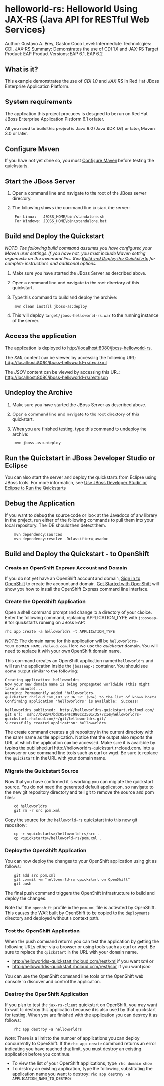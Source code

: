 helloworld-rs: Helloworld Using JAX-RS (Java API for RESTful Web Services)
==========================================================================
Author: Gustavo A. Brey, Gaston Coco
Level: Intermediate
Technologies: CDI, JAX-RS
Summary: Demonstrates the use of CDI 1.0 and JAX-RS
Target Product: EAP
Product Versions: EAP 6.1, EAP 6.2


What is it?
-----------

This example demonstrates the use of *CDI 1.0* and *JAX-RS* in Red Hat JBoss Enterprise Application Platform.


System requirements
-------------------

The application this project produces is designed to be run on Red Hat JBoss Enterprise Application Platform 6.1 or later.

All you need to build this project is Java 6.0 (Java SDK 1.6) or later, Maven 3.0 or later.

 
Configure Maven
---------------

If you have not yet done so, you must [Configure Maven](../README.md#configure-maven) before testing the quickstarts.


Start the JBoss Server
-------------------------

1. Open a command line and navigate to the root of the JBoss server directory.
2. The following shows the command line to start the server:

        For Linux:   JBOSS_HOME/bin/standalone.sh
        For Windows: JBOSS_HOME\bin\standalone.bat

 
Build and Deploy the Quickstart
-------------------------

_NOTE: The following build command assumes you have configured your Maven user settings. If you have not, you must include Maven setting arguments on the command line. See [Build and Deploy the Quickstarts](../README.md#build-and-deploy-the-quickstarts) for complete instructions and additional options._

1. Make sure you have started the JBoss Server as described above.
2. Open a command line and navigate to the root directory of this quickstart.
3. Type this command to build and deploy the archive:

        mvn clean install jboss-as:deploy

4. This will deploy `target/jboss-helloworld-rs.war` to the running instance of the server.


Access the application 
---------------------

The application is deployed to <http://localhost:8080/jboss-helloworld-rs>.

The *XML* content can be viewed by accessing the following URL: <http://localhost:8080/jboss-helloworld-rs/rest/xml> 

The *JSON* content can be viewed by accessing this URL: <http://localhost:8080/jboss-helloworld-rs/rest/json>


Undeploy the Archive
--------------------

1. Make sure you have started the JBoss Server as described above.
2. Open a command line and navigate to the root directory of this quickstart.
3. When you are finished testing, type this command to undeploy the archive:

        mvn jboss-as:undeploy


Run the Quickstart in JBoss Developer Studio or Eclipse
-------------------------------------
You can also start the server and deploy the quickstarts from Eclipse using JBoss tools. For more information, see [Use JBoss Developer Studio or Eclipse to Run the Quickstarts](../README.md#use-jboss-developer-studio-or-eclipse-to-run-the-quickstarts) 


Debug the Application
------------------------------------

If you want to debug the source code or look at the Javadocs of any library in the project, run either of the following commands to pull them into your local repository. The IDE should then detect them.

        mvn dependency:sources
        mvn dependency:resolve -Dclassifier=javadoc


Build and Deploy the Quickstart - to OpenShift
-------------------------

### Create an OpenShift Express Account and Domain

If you do not yet have an OpenShift account and domain, [Sign in to OpenShift](https://openshift.redhat.com/app/login) to create the account and domain. [Get Started with OpenShift](https://openshift.redhat.com/app/getting_started) will show you how to install the OpenShift Express command line interface.

### Create the OpenShift Application

Open a shell command prompt and change to a directory of your choice. Enter the following command, replacing APPLICATION_TYPE with `jbosseap-6` for quickstarts running on JBoss EAP:

    rhc app create -a helloworldrs -t APPLICATION_TYPE

_NOTE_: The domain name for this application will be `helloworldrs-YOUR_DOMAIN_NAME.rhcloud.com`. Here we use the _quickstart_ domain. You will need to replace it with your own OpenShift domain name.

This command creates an OpenShift application named `helloworldrs` and will run the application inside the `jbosseap-6` container. You should see some output similar to the following:

    Creating application: helloworldrs
    Now your new domain name is being propagated worldwide (this might take a minute)...
    Warning: Permanently added 'helloworldrs-quickstart.rhcloud.com,107.22.36.32' (RSA) to the list of known hosts.
    Confirming application 'helloworldrs' is available:  Success!
    
    helloworldrs published:  http://helloworldrs-quickstart.rhcloud.com/
    git url:  ssh://b92047bdc05e46c980cc3501c3577c1e@helloworldrs-quickstart.rhcloud.com/~/git/helloworldrs.git/
    Successfully created application: helloworldrs

The create command creates a git repository in the current directory with the same name as the application. Notice that the output also reports the URL at which the application can be accessed. Make sure it is available by typing the published url <http://helloworldrs-quickstart.rhcloud.com/> into a browser or use command line tools such as curl or wget. Be sure to replace the `quickstart` in the URL with your domain name.

### Migrate the Quickstart Source

Now that you have confirmed it is working you can migrate the quickstart source. You do not need the generated default application, so navigate to the new git repository directory and tell git to remove the source and pom files:

        cd helloworldrs
        git rm -r src pom.xml

Copy the source for the `helloworld-rs` quickstart into this new git repository:

        cp -r <quickstarts>/helloworld-rs/src .
        cp <quickstarts>/helloworld-rs/pom.xml .

### Deploy the OpenShift Application

You can now deploy the changes to your OpenShift application using git as follows:

        git add src pom.xml
        git commit -m "helloworld-rs quickstart on OpenShift"
        git push

The final push command triggers the OpenShift infrastructure to build and deploy the changes. 

Note that the `openshift` profile in the `pom.xml` file is activated by OpenShift. This causes the WAR built by OpenShift to be copied to the `deployments` directory and deployed without a context path.

### Test the OpenShift Application

When the push command returns you can test the application by getting the following URLs either via a browser or using tools such as curl or wget. Be sure to replace the `quickstart` in the URL with your domain name.

* <http://helloworldrs-quickstart.rhcloud.com/rest/xml> if you want *xml* or
* <http://helloworldrs-quickstart.rhcloud.com/rest/json> if you want *json*

You can use the OpenShift command line tools or the OpenShift web console to discover and control the application.

### Destroy the OpenShift Application

If you plan to test the `jax-rs-client` quickstart on OpenShift, you may want to wait to destroy this application because it is also used by that quickstart for testing. When you are finished with the application you can destroy it as follows:

        rhc app destroy -a helloworldrs

_Note_: There is a limit to the number of applications you can deploy concurrently to OpenShift. If the `rhc app create` command returns an error indicating you have reached that limit, you must destroy an existing application before you continue. 

* To view the list of your OpenShift applications, type: `rhc domain show`
* To destroy an existing application, type the following, substituting the application name you want to destroy: `rhc app destroy -a APPLICATION_NAME_TO_DESTROY`
